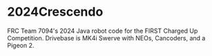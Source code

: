 # 2024Crescendo
FRC Team 7094's 2024 Java robot code for the FIRST Charged Up Competition. Drivebase is MK4i Swerve with NEOs, Cancoders, and a Pigeon 2.
